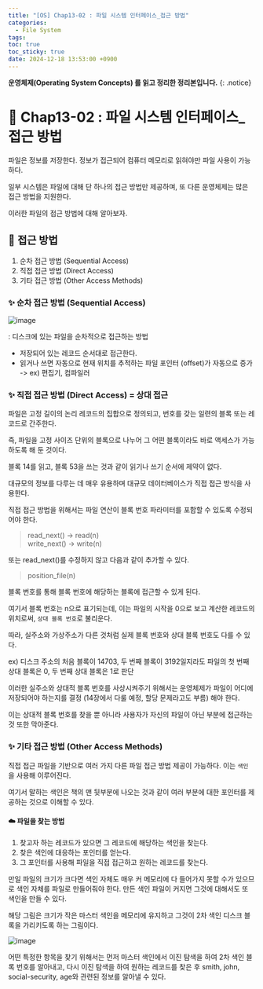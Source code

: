 ```yaml
---
title: "[OS] Chap13-02 : 파일 시스템 인터페이스_접근 방법"
categories:
  - File System
tags:
toc: true
toc_sticky: true
date: 2024-12-18 13:53:00 +0900
---
```


<strong>운영체제(Operating System Concepts) 를 읽고 정리한 정리본입니다.</strong>
{: .notice}

# 📌 Chap13-02 : 파일 시스템 인터페이스_접근 방법

파일은 정보를 저장한다. 정보가 접근되어 컴퓨터 메모리로 읽혀야만 파일 사용이 가능하다.

일부 시스템은 파일에 대해 단 하나의 접근 방법만 제공하며, 또 다른 운영체제는 많은 접근 방법을 지원한다.

이러한 파일의 접근 방법에 대해 알아보자.

## 🫧 접근 방법

1. 순차 접근 방법 (Sequential Access)
2. 직접 접근 방법 (Direct Access)
3. 기타 접근 방법 (Other Access Methods)


### ✨ 순차 접근 방법 (Sequential Access)

![image](https://github.com/user-attachments/assets/1a8d8449-6534-428a-9a46-7e6ce0bbc1c4)

: 디스크에 있는 파일을 순차적으로 접근하는 방법

- 저장되어 있는 레코드 순서대로 접근한다.
- 읽거나 쓰면 자동으로 현재 위치를 추적하는 파일 포인터 (offset)가 자동으로 증가
<br/> -> ex) 편집기, 컴파일러



### ✨ 직접 접근 방법 (Direct Access) = 상대 접근

파일은 고정 길이의 논리 레코드의 집합으로 정의되고, 번호를 갖는 일련의 블록 또는 레코드로 간주한다.

즉, 파일을 고정 사이즈 단위의 블록으로 나누어 그 어떤 블록이라도 바로 액세스가 가능하도록 해 둔 것이다.

블록 14를 읽고, 블록 53을 쓰는 것과 같이 읽기나 쓰기 순서에 제약이 없다.

대규모의 정보를 다루는 데 매우 유용하며 대규모 데이터베이스가 직접 접근 방식을 사용한다.

직접 접근 방법을 위해서는 파일 연산이 블록 번호 파라미터를 포함할 수 있도록 수정되어야 한다.

> read_next() -> read(n)
<br/>write_next() -> write(n)

또는 read_next()를 수정하지 않고 다음과 같이 추가할 수 있다.

> position_file(n)

블록 번호를 통해 블록 번호에 해당하는 블록에 접근할 수 있게 된다.

여기서 블록 번호는 n으로 표기되는데, 이는 파일의 시작을 0으로 보고 계산한 레코드의 위치로써, `상대 블록 번호`로 불리운다.

따라, 실주소와 가상주소가 다른 것처럼 실제 블록 번호와 상대 블록 번호도 다를 수 있다.

ex) 디스크 주소의 처음 블록이 14703, 두 번째 블록이 3192일지라도 파일의 첫 번째 상대 블록은 0, 두 번째 상대 블록은 1로 판단

이러한 실주소와 상대적 블록 번호를 사상시켜주기 위해서는 운영체제가 파일이 어디에 저장되어야 하는지를 결정 (14장에서 다룰 예정, 할당 문제라고도 부름) 해야 한다.

이는 상대적 블록 번호를 찾을 뿐 아니라 사용자가 자신의 파일이 아닌 부분에 접근하는 것 또한 막아준다.


### ✨ 기타 접근 방법 (Other Access Methods)

직접 접근 파일을 기반으로 여러 가지 다른 파일 접근 방법 제공이 가능하다. 이는 `색인` 을 사용해 이루어진다.

여기서 말하는 색인은 책의 맨 뒷부분에 나오는 것과 같이 여러 부분에 대한 포인터를 제공하는 것으로 이해할 수 있다.

#### ☁️ 파일을 찾는 방법
1. 찾고자 하는 레코드가 있으면 그 레코드에 해당하는 색인을 찾는다.
2. 찾은 색인에 대응하는 포인터를 얻는다.
3. 그 포인터를 사용해 파일을 직접 접근하고 원하는 레코드를 찾는다.

만일 파일의 크기가 크다면 색인 자체도 매우 커 메모리에 다 들어가지 못할 수가 있으므로 색인 자체를 파일로 만들어줘야 한다. 만든 색인 파일이 커지면 그것에 대해서도 또 색인을 만들 수 있다.

해당 그림은 크기가 작은 마스터 색인을 메모리에 유지하고 그것이 2차 색인 디스크 블록을 가리키도록 하는 그림이다.

![image](https://github.com/user-attachments/assets/4d22502f-7c8e-408c-a988-10fb23552879)

어떤 특정한 항목을 찾기 위해서는 먼저 마스터 색인에서 이진 탐색을 하여 2차 색인 블록 번호를 알아내고, 다시 이진 탐색을 하여 원하는 레코드를 찾은 후 smith, john, social-security, age와 관련된 정보를 알아낼 수 있다.